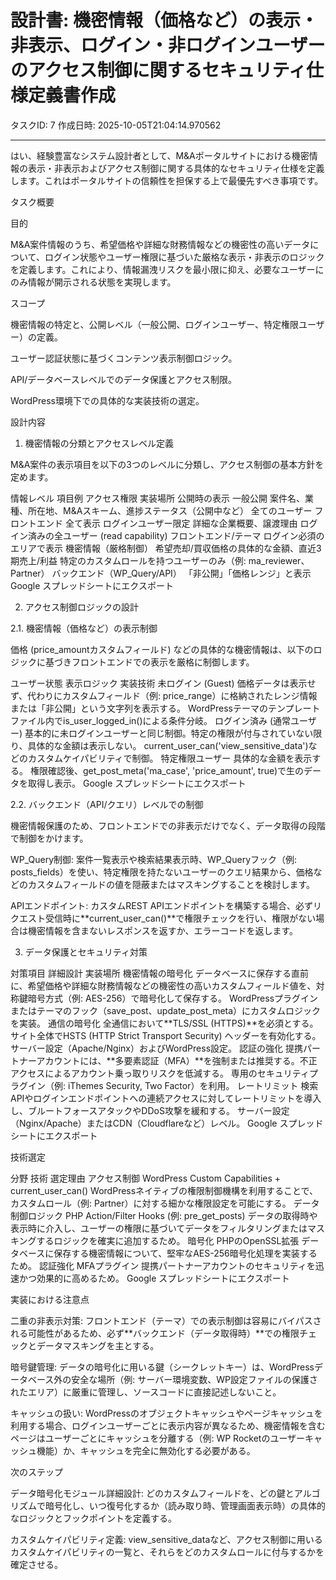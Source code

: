 # 設計書: 機密情報（価格など）の表示・非表示、ログイン・非ログインユーザーのアクセス制御に関するセキュリティ仕様定義書作成

タスクID: 7
作成日時: 2025-10-05T21:04:14.970562

---

はい、経験豊富なシステム設計者として、M&Aポータルサイトにおける機密情報の表示・非表示およびアクセス制御に関する具体的なセキュリティ仕様を定義します。これはポータルサイトの信頼性を担保する上で最優先すべき事項です。

タスク概要

目的

M&A案件情報のうち、希望価格や詳細な財務情報などの機密性の高いデータについて、ログイン状態やユーザー権限に基づいた厳格な表示・非表示のロジックを定義します。これにより、情報漏洩リスクを最小限に抑え、必要なユーザーにのみ情報が開示される状態を実現します。

スコープ

機密情報の特定と、公開レベル（一般公開、ログインユーザー、特定権限ユーザー）の定義。

ユーザー認証状態に基づくコンテンツ表示制御ロジック。

API/データベースレベルでのデータ保護とアクセス制限。

WordPress環境下での具体的な実装技術の選定。

設計内容

1. 機密情報の分類とアクセスレベル定義

M&A案件の表示項目を以下の3つのレベルに分類し、アクセス制御の基本方針を定めます。

情報レベル	項目例	アクセス権限	実装場所	公開時の表示
一般公開	案件名、業種、所在地、M&Aスキーム、進捗ステータス（公開中など）	全てのユーザー	フロントエンド	全て表示
ログインユーザー限定	詳細な企業概要、譲渡理由	ログイン済みの全ユーザー (read capability)	フロントエンド/テーマ	ログイン必須のエリアで表示
機密情報（厳格制御）	希望売却/買収価格の具体的な金額、直近3期売上/利益	特定のカスタムロールを持つユーザーのみ（例: ma_reviewer、Partner）	バックエンド（WP_Query/API）	「非公開」「価格レンジ」と表示
Google スプレッドシートにエクスポート

2. アクセス制御ロジックの設計

2.1. 機密情報（価格など）の表示制御

価格 (price_amountカスタムフィールド) などの具体的な機密情報は、以下のロジックに基づきフロントエンドでの表示を厳格に制御します。

ユーザー状態	表示ロジック	実装技術
未ログイン (Guest)	価格データは表示せず、代わりにカスタムフィールド（例: price_range）に格納されたレンジ情報または「非公開」という文字列を表示する。	WordPressテーマのテンプレートファイル内でis_user_logged_in()による条件分岐。
ログイン済み (通常ユーザー)	基本的に未ログインユーザーと同じ制御。特定の権限が付与されていない限り、具体的な金額は表示しない。	current_user_can('view_sensitive_data')などのカスタムケイパビリティで制御。
特定権限ユーザー	具体的な金額を表示する。	権限確認後、get_post_meta('ma_case', 'price_amount', true)で生のデータを取得し表示。
Google スプレッドシートにエクスポート

2.2. バックエンド（API/クエリ）レベルでの制御

機密情報保護のため、フロントエンドでの非表示だけでなく、データ取得の段階で制御をかけます。

WP_Query制御: 案件一覧表示や検索結果表示時、WP_Queryフック（例: posts_fields）を使い、特定権限を持たないユーザーのクエリ結果から、価格などのカスタムフィールドの値を隠蔽またはマスキングすることを検討します。

APIエンドポイント: カスタムREST APIエンドポイントを構築する場合、必ずリクエスト受信時に**current_user_can()**で権限チェックを行い、権限がない場合は機密情報を含まないレスポンスを返すか、エラーコードを返します。

3. データ保護とセキュリティ対策

対策項目	詳細設計	実装場所
機密情報の暗号化	データベースに保存する直前に、希望価格や詳細な財務情報などの機密性の高いカスタムフィールド値を、対称鍵暗号方式（例: AES-256）で暗号化して保存する。	WordPressプラグインまたはテーマのフック（save_post、update_post_meta）にカスタムロジックを実装。
通信の暗号化	全通信において**TLS/SSL (HTTPS)**を必須とする。サイト全体でHSTS (HTTP Strict Transport Security) ヘッダーを有効化する。	サーバー設定（Apache/Nginx）およびWordPress設定。
認証の強化	提携パートナーアカウントには、**多要素認証（MFA）**を強制または推奨する。不正アクセスによるアカウント乗っ取りリスクを低減する。	専用のセキュリティプラグイン（例: iThemes Security, Two Factor）を利用。
レートリミット	検索APIやログインエンドポイントへの連続アクセスに対してレートリミットを導入し、ブルートフォースアタックやDDoS攻撃を緩和する。	サーバー設定（Nginx/Apache）またはCDN（Cloudflareなど）レベル。
Google スプレッドシートにエクスポート

技術選定

分野	技術	選定理由
アクセス制御	WordPress Custom Capabilities + current_user_can()	WordPressネイティブの権限制御機構を利用することで、カスタムロール（例: Partner）に対する細かな権限設定を可能にする。
データ制御ロジック	PHP Action/Filter Hooks (例: pre_get_posts)	データの取得時や表示時に介入し、ユーザーの権限に基づいてデータをフィルタリングまたはマスキングするロジックを確実に追加するため。
暗号化	PHPのOpenSSL拡張	データベースに保存する機密情報について、堅牢なAES-256暗号化処理を実装するため。
認証強化	MFAプラグイン	提携パートナーアカウントのセキュリティを迅速かつ効果的に高めるため。
Google スプレッドシートにエクスポート

実装における注意点

二重の非表示対策: フロントエンド（テーマ）での表示制御は容易にバイパスされる可能性があるため、必ず**バックエンド（データ取得時）**での権限チェックとデータマスキングを主とする。

暗号鍵管理: データの暗号化に用いる鍵（シークレットキー）は、WordPressデータベース外の安全な場所（例: サーバー環境変数、WP設定ファイルの保護されたエリア）に厳重に管理し、ソースコードに直接記述しないこと。

キャッシュの扱い: WordPressのオブジェクトキャッシュやページキャッシュを利用する場合、ログインユーザーごとに表示内容が異なるため、機密情報を含むページはユーザーごとにキャッシュを分離する（例: WP Rocketのユーザーキャッシュ機能）か、キャッシュを完全に無効化する必要がある。

次のステップ

データ暗号化モジュール詳細設計: どのカスタムフィールドを、どの鍵とアルゴリズムで暗号化し、いつ復号化するか（読み取り時、管理画面表示時）の具体的なロジックとフックポイントを定義する。

カスタムケイパビリティ定義: view_sensitive_dataなど、アクセス制御に用いるカスタムケイパビリティの一覧と、それらをどのカスタムロールに付与するかを確定させる。